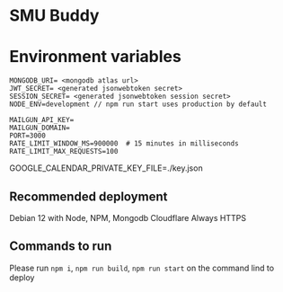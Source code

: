 # SMU Buddy
# Environment variables
```
MONGODB_URI= <mongodb atlas url>
JWT_SECRET= <generated jsonwebtoken secret>
SESSION_SECRET= <generated jsonwebtoken session secret>
NODE_ENV=development // npm run start uses production by default

MAILGUN_API_KEY=
MAILGUN_DOMAIN=
PORT=3000
RATE_LIMIT_WINDOW_MS=900000  # 15 minutes in milliseconds
RATE_LIMIT_MAX_REQUESTS=100
```

GOOGLE_CALENDAR_PRIVATE_KEY_FILE=./key.json

## Recommended deployment
Debian 12 with Node, NPM, Mongodb
Cloudflare Always HTTPS

## Commands to run
Please run ```npm i```, ```npm run build```, ```npm run start``` on the command lind to deploy
